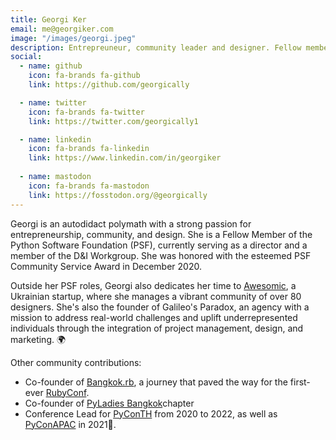 ```yaml
---
title: Georgi Ker
email: me@georgiker.com
image: "/images/georgi.jpeg"
description: Entrepreuneur, community leader and designer. Fellow member and Director of PSF. Also serve in the D&I Workgroup and honored with the PSF Community Service Award in December 2020.
social:
  - name: github
    icon: fa-brands fa-github
    link: https://github.com/georgically

  - name: twitter
    icon: fa-brands fa-twitter
    link: https://twitter.com/georgically1

  - name: linkedin
    icon: fa-brands fa-linkedin
    link: https://www.linkedin.com/in/georgiker
  
  - name: mastodon
    icon: fa-brands fa-mastodon
    link: https://fosstodon.org/@georgically
---
```


Georgi is an autodidact polymath with a strong passion for entrepreneurship, community, and design. She is a Fellow Member of the Python Software Foundation (PSF), currently serving as a director and a member of the D&I Workgroup. She was honored with the esteemed PSF Community Service Award in December 2020.

Outside her PSF roles, Georgi also dedicates her time to [Awesomic](https://www.awesomic.com/), a Ukrainian startup, where she manages a vibrant community of over 80 designers. She's also the founder of Galileo's Paradox, an agency with a mission to address real-world challenges and uplift underrepresented individuals through the integration of project management, design, and marketing. 🌍

Other community contributions:
- Co-founder of [Bangkok.rb](https://bangkokrb.org/), a journey that paved the way for the first-ever [RubyConf](https://rubyconfth.com/).
- Co-founder of [PyLadies Bangkok](https://www.facebook.com/pyladiesbkk/)chapter 
- Conference Lead for [PyConTH](https://th.pycon.org/) from 2020 to 2022, as well as [PyConAPAC](https://2021.th.pycon.org/) in 2021🌟.